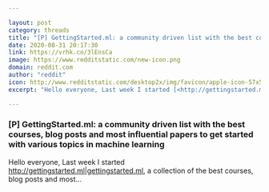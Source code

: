 ```yaml
---

layout: post
category: threads
title: "[P] GettingStarted.ml: a community driven list with the best courses, blog posts and most influential papers to get started with various topics in machine learning"
date: 2020-08-31 20:17:30
link: https://vrhk.co/3lEnsCa
image: https://www.redditstatic.com/new-icon.png
domain: reddit.com
author: "reddit"
icon: http://www.redditstatic.com/desktop2x/img/favicon/apple-icon-57x57.png
excerpt: "Hello everyone, Last week I started [<http://gettingstarted.ml|gettingstarted.ml>](<https://gettingstarted.ml?s=r>), a collection of the best courses, blog posts and most..."

---
```


### [P] GettingStarted.ml: a community driven list with the best courses, blog posts and most influential papers to get started with various topics in machine learning

Hello everyone, Last week I started [<http://gettingstarted.ml|gettingstarted.ml>](<https://gettingstarted.ml?s=r>), a collection of the best courses, blog posts and most...